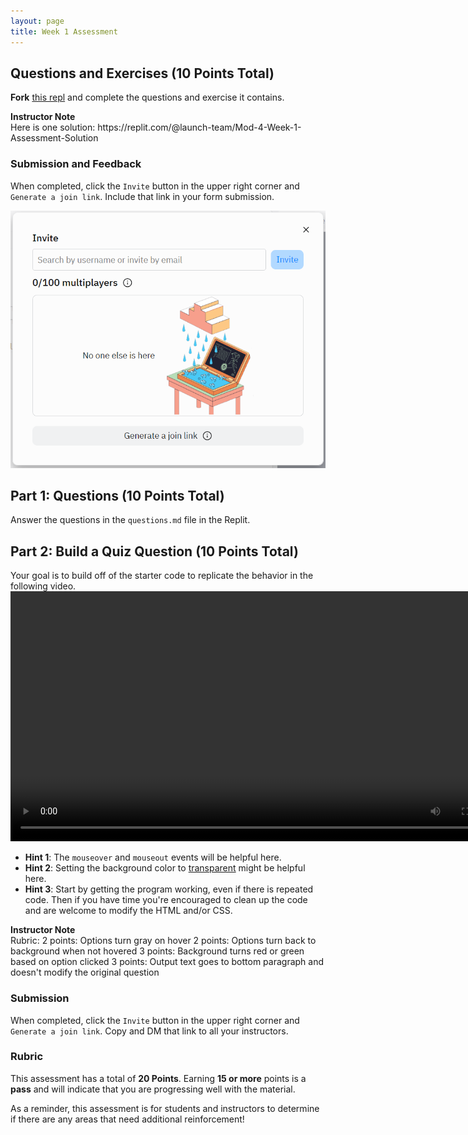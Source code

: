 ```yaml
---
layout: page
title: Week 1 Assessment
---
```


## Questions and Exercises (10 Points Total)

**Fork** [this repl](https://replit.com/@launch-team/Mod-4-Week-1-Assessment) and complete the questions and exercise it contains.  


<aside class="instructor-notes" markdown="1">
    <p><strong>Instructor Note</strong><br>Here is one solution: https://replit.com/@launch-team/Mod-4-Week-1-Assessment-Solution</p>
</aside>

### Submission and Feedback
When completed, click the `Invite` button in the upper right corner and `Generate a join link`.  Include that link in your form submission.

![](/assets/images/module1/Week1/GenerateJoinLink.png)

## Part 1: Questions (10 Points Total)

Answer the questions in the `questions.md` file in the Replit.

## Part 2: Build a Quiz Question (10 Points Total)

Your goal is to build off of the starter code to replicate the behavior in the following video.
<video controls width="800">
    <source src="https://github.com/turingschool/launch-curriculum/assets/11747682/80e470c0-611d-4be9-aaed-f8b7f8dea095" type="video/mp4">
    Your browser does not support the video tag.
</video>

* **Hint 1**: The `mouseover` and `mouseout` events will be helpful here.
* **Hint 2**: Setting the background color to [transparent](https://developer.mozilla.org/en-US/docs/Web/CSS/background-color) might be helpful here.
* **Hint 3**: Start by getting the program working, even if there is repeated code. Then if you have time you're encouraged to clean up the code and are welcome to modify the HTML and/or CSS.

<aside class="instructor-notes" markdown="1">
    <p><strong>Instructor Note</strong><br>
    Rubric:
    2 points: Options turn gray on hover
    2 points: Options turn back to background when not hovered
    3 points: Background turns red or green based on option clicked
    3 points: Output text goes to bottom paragraph and doesn't modify the original question </p>
</aside>

### Submission
When completed, click the `Invite` button in the upper right corner and `Generate a join link`.  Copy and DM that link to all your instructors.

### Rubric

This assessment has a total of **20 Points**.  Earning **15 or more** points is a **pass** and will indicate that you are progressing well with the material.

As a reminder, this assessment is for students and instructors to determine if there are any areas that need additional reinforcement!